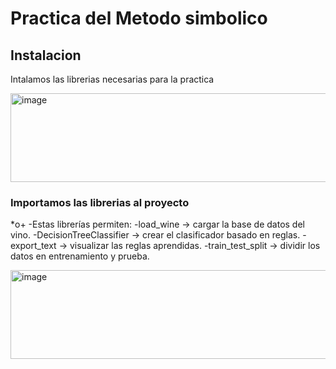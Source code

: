 
# Practica del Metodo simbolico

## Instalacion
Intalamos las librerias necesarias para la practica 

<img width="675" height="142" alt="image" src="https://github.com/user-attachments/assets/57c0a391-650b-4ae1-9e48-ec76ab9c55b6" />

### Importamos las librerias al proyecto 
*o+ -Estas librerías permiten: 
 -load_wine → cargar la base de datos del vino. 
-DecisionTreeClassifier → crear el clasificador basado en reglas. 
 -export_text → visualizar las reglas aprendidas. 
 -train_test_split → dividir los datos en entrenamiento y prueba. 

<img width="675" height="142" alt="image" src="https://github.com/user-attachments/assets/b6c11f76-3f9d-4792-8eaa-b3e47f2f1982" />






